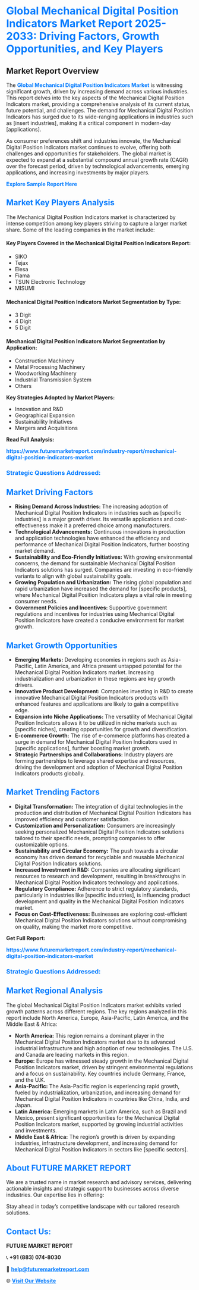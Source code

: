 <h1 style="color: #007BFF;">Global Mechanical Digital Position Indicators Market Report 2025-2033: Driving Factors, Growth Opportunities, and Key Players</h1>

<section id="overview">
<h2>Market Report Overview</h2>
<p>The <a href="https://www.futuremarketreport.com/industry-report/mechanical-digital-position-indicators-market" style="color: #007BFF; text-decoration: none;"><strong>Global Mechanical Digital Position Indicators Market</strong></a> is witnessing significant growth, driven by increasing demand across various industries. This report delves into the key aspects of the Mechanical Digital Position Indicators market, providing a comprehensive analysis of its current status, future potential, and challenges. The demand for Mechanical Digital Position Indicators has surged due to its wide-ranging applications in industries such as [insert industries], making it a critical component in modern-day [applications].</p>
<p>As consumer preferences shift and industries innovate, the Mechanical Digital Position Indicators market continues to evolve, offering both challenges and opportunities for stakeholders. The global market is expected to expand at a substantial compound annual growth rate (CAGR) over the forecast period, driven by technological advancements, emerging applications, and increasing investments by major players.</p>
</section>

<section id="overview">
<p><a href="https://www.futuremarketreport.com/request-sample/reportId=75721" style="color: #007BFF; text-decoration: none;"><strong>Explore Sample Report Here</strong></a></p>
</section>

<section id="key-players">
<h2 style="color: #007BFF;">Market Key Players Analysis</h2>
<p>The Mechanical Digital Position Indicators market is characterized by intense competition among key players striving to capture a larger market share. Some of the leading companies in the market include:</p>
<h4>Key Players Covered in the Mechanical Digital Position Indicators Report:</h4>
<ul><li>SIKO</li><li>Tejax</li><li>Elesa</li><li>Fiama</li><li>TSUN Electronic Technology</li><li>MISUMI</li></ul>
<h4>Mechanical Digital Position Indicators Market Segmentation by Type:</h4>
<ul><li>3 Digit</li><li>4 Digit</li><li>5 Digit</li></ul>

<h4>Mechanical Digital Position Indicators Market Segmentation by Application:</h4>
<ul><li>Construction Machinery</li><li>Metal Processing Machinery</li><li>Woodworking Machinery</li><li>Industrial Transmission System</li><li>Others</li></ul>
<p><strong>Key Strategies Adopted by Market Players:</strong></p>
<ul>
<li>Innovation and R&D</li>
<li>Geographical Expansion</li>
<li>Sustainability Initiatives</li>
<li>Mergers and Acquisitions</li>
</ul>
</section>

<section>
<p><strong>Read Full Analysis: </strong></p><a href="https://www.futuremarketreport.com/industry-report/mechanical-digital-position-indicators-market" style="color: #007BFF; text-decoration: none;"><strong>https://www.futuremarketreport.com/industry-report/mechanical-digital-position-indicators-market</strong></a>
<h3 style="color: #007BFF;">Strategic Questions Addressed:</h3>
</section>

<section id="driving-factors">
<h2 style="color: #007BFF;">Market Driving Factors</h2>
<ul>
<li><strong>Rising Demand Across Industries:</strong> The increasing adoption of Mechanical Digital Position Indicators in industries such as [specific industries] is a major growth driver. Its versatile applications and cost-effectiveness make it a preferred choice among manufacturers.</li>
<li><strong>Technological Advancements:</strong> Continuous innovations in production and application technologies have enhanced the efficiency and performance of Mechanical Digital Position Indicators, further boosting market demand.</li>
<li><strong>Sustainability and Eco-Friendly Initiatives:</strong> With growing environmental concerns, the demand for sustainable Mechanical Digital Position Indicators solutions has surged. Companies are investing in eco-friendly variants to align with global sustainability goals.</li>
<li><strong>Growing Population and Urbanization:</strong> The rising global population and rapid urbanization have increased the demand for [specific products], where Mechanical Digital Position Indicators plays a vital role in meeting consumer needs.</li>
<li><strong>Government Policies and Incentives:</strong> Supportive government regulations and incentives for industries using Mechanical Digital Position Indicators have created a conducive environment for market growth.</li>
</ul>
</section>

<section id="growth-opportunities">
<h2 style="color: #007BFF;">Market Growth Opportunities</h2>
<ul>
<li><strong>Emerging Markets:</strong> Developing economies in regions such as Asia-Pacific, Latin America, and Africa present untapped potential for the Mechanical Digital Position Indicators market. Increasing industrialization and urbanization in these regions are key growth drivers.</li>
<li><strong>Innovative Product Development:</strong> Companies investing in R&D to create innovative Mechanical Digital Position Indicators products with enhanced features and applications are likely to gain a competitive edge.</li>
<li><strong>Expansion into Niche Applications:</strong> The versatility of Mechanical Digital Position Indicators allows it to be utilized in niche markets such as [specific niches], creating opportunities for growth and diversification.</li>
<li><strong>E-commerce Growth:</strong> The rise of e-commerce platforms has created a surge in demand for Mechanical Digital Position Indicators used in [specific applications], further boosting market growth.</li>
<li><strong>Strategic Partnerships and Collaborations:</strong> Industry players are forming partnerships to leverage shared expertise and resources, driving the development and adoption of Mechanical Digital Position Indicators products globally.</li>
</ul>
</section>

<section id="trending-factors">
<h2 style="color: #007BFF;">Market Trending Factors</h2>
<ul>
<li><strong>Digital Transformation:</strong> The integration of digital technologies in the production and distribution of Mechanical Digital Position Indicators has improved efficiency and customer satisfaction.</li>
<li><strong>Customization and Personalization:</strong> Consumers are increasingly seeking personalized Mechanical Digital Position Indicators solutions tailored to their specific needs, prompting companies to offer customizable options.</li>
<li><strong>Sustainability and Circular Economy:</strong> The push towards a circular economy has driven demand for recyclable and reusable Mechanical Digital Position Indicators solutions.</li>
<li><strong>Increased Investment in R&D:</strong> Companies are allocating significant resources to research and development, resulting in breakthroughs in Mechanical Digital Position Indicators technology and applications.</li>
<li><strong>Regulatory Compliance:</strong> Adherence to strict regulatory standards, particularly in industries like [specific industries], is influencing product development and quality in the Mechanical Digital Position Indicators market.</li>
<li><strong>Focus on Cost-Effectiveness:</strong> Businesses are exploring cost-efficient Mechanical Digital Position Indicators solutions without compromising on quality, making the market more competitive.</li>
</ul>
</section>

<section>
<p><strong>Get Full Report: </strong></p><a href="https://www.futuremarketreport.com/industry-report/mechanical-digital-position-indicators-market" style="color: #007BFF; text-decoration: none;"><strong>https://www.futuremarketreport.com/industry-report/mechanical-digital-position-indicators-market</strong></a>
<h3 style="color: #007BFF;">Strategic Questions Addressed:</h3>
</section>


<section id="regional-analysis">
<h2 style="color: #007BFF;">Market Regional Analysis</h2>
<p>The global Mechanical Digital Position Indicators market exhibits varied growth patterns across different regions. The key regions analyzed in this report include North America, Europe, Asia-Pacific, Latin America, and the Middle East & Africa:</p>
<ul>
<li><strong>North America:</strong> This region remains a dominant player in the Mechanical Digital Position Indicators market due to its advanced industrial infrastructure and high adoption of new technologies. The U.S. and Canada are leading markets in this region.</li>
<li><strong>Europe:</strong> Europe has witnessed steady growth in the Mechanical Digital Position Indicators market, driven by stringent environmental regulations and a focus on sustainability. Key countries include Germany, France, and the U.K.</li>
<li><strong>Asia-Pacific:</strong> The Asia-Pacific region is experiencing rapid growth, fueled by industrialization, urbanization, and increasing demand for Mechanical Digital Position Indicators in countries like China, India, and Japan.</li>
<li><strong>Latin America:</strong> Emerging markets in Latin America, such as Brazil and Mexico, present significant opportunities for the Mechanical Digital Position Indicators market, supported by growing industrial activities and investments.</li>
<li><strong>Middle East & Africa:</strong> The region’s growth is driven by expanding industries, infrastructure development, and increasing demand for Mechanical Digital Position Indicators in sectors like [specific sectors].</li>
</ul>
</section>

<footer>
<h2 style="color: #007BFF;">About FUTURE MARKET REPORT</h2>
<p>We are a trusted name in market research and advisory services, delivering actionable insights and strategic support to businesses across diverse industries. Our expertise lies in offering:</p>

<p>Stay ahead in today’s competitive landscape with our tailored research solutions.</p>

<h2 style="color: #007BFF;">Contact Us:</h2>
<p><strong>FUTURE MARKET REPORT</strong></p>
<p>📞 <strong>+91 (883) 074-8030</strong></p>
<p>📧 <strong><a href="mailto:help@futuremarketreport.com" style="color: #007BFF;">help@futuremarketreport.com</a></strong></p>
<p>🌐 <strong><a href="https://www.futuremarketreport.com/" style="color: #007BFF;">Visit Our Website</a></strong></p>
</footer>